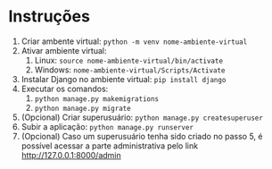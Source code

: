 # Instruções

1. Criar ambente virtual: `python -m venv nome-ambiente-virtual`
2. Ativar ambiente virtual: 
	1. Linux: `source nome-ambiente-virtual/bin/activate`
	2. Windows: `nome-ambiente-virtual/Scripts/Activate`
3. Instalar Django no ambiente virtual: `pip install django`
4. Executar os comandos:
	1. `python manage.py makemigrations`
	2. `python manage.py migrate`
5. (Opcional) Criar superusuário: `python manage.py createsuperuser`
6. Subir a aplicação: `python manage.py runserver`
7. (Opcional) Caso um superusuário tenha sido criado no passo 5, é possível acessar a parte administrativa pelo link http://127.0.0.1:8000/admin

